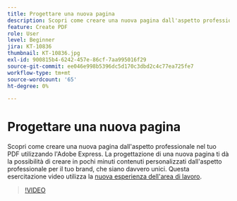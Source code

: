 ```yaml
---
title: Progettare una nuova pagina
description: Scopri come creare una nuova pagina dall'aspetto professionale nel tuo PDF utilizzando l'Adobe Express
feature: Create PDF
role: User
level: Beginner
jira: KT-10836
thumbnail: KT-10836.jpg
exl-id: 900815b4-6242-457e-86cf-7aa995016f29
source-git-commit: ee046e998b5396dc5d170c3dbd2c4c77ea725fe7
workflow-type: tm+mt
source-wordcount: '65'
ht-degree: 0%

---
```


# Progettare una nuova pagina

Scopri come creare una nuova pagina dall&#39;aspetto professionale nel tuo PDF utilizzando l&#39;Adobe Express. La progettazione di una nuova pagina ti dà la possibilità di creare in pochi minuti contenuti personalizzati dall&#39;aspetto professionale per il tuo brand, che siano davvero unici. Questa esercitazione video utilizza la [nuova esperienza dell&#39;area di lavoro](new-workspace.md).

>[!VIDEO](https://video.tv.adobe.com/v/347331?enablevpops&quality=12&learn=on&hidetitle=true)
